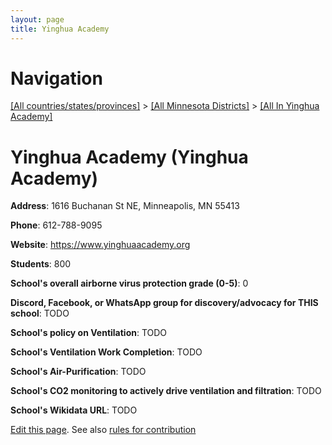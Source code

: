 ```yaml
---
layout: page
title: Yinghua Academy
---
```

# Navigation

[[All countries/states/provinces]](../../..) > [[All Minnesota Districts]](../..) > [[All In Yinghua Academy]](..)

# Yinghua Academy (Yinghua Academy)

**Address**: 1616 Buchanan St NE, Minneapolis, MN 55413

**Phone**: 612-788-9095

**Website**: <https://www.yinghuaacademy.org>

**Students**: 800

**School's overall airborne virus protection grade (0-5)**: 0

**Discord, Facebook, or WhatsApp group for discovery/advocacy for THIS school**: TODO

**School's policy on Ventilation**: TODO

**School's Ventilation Work Completion**: TODO

**School's Air-Purification**: TODO

**School's CO2 monitoring to actively drive ventilation and filtration**: TODO

**School's Wikidata URL**: TODO


[Edit this page](https://github.com/ventilate-schools/MN/edit/main/./Yinghua_Academy/Yinghua_Academy.md). See also [rules for contribution](../../../contribution-rules/)